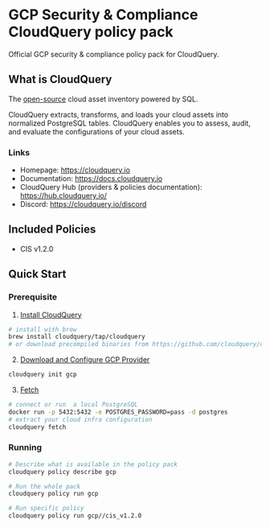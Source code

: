 # GCP Security & Compliance CloudQuery policy pack

Official GCP security & compliance policy pack for CloudQuery.

## What is CloudQuery

The [open-source](https://github.com/cloudquery/cloudquery) cloud asset inventory powered by SQL.

CloudQuery extracts, transforms, and loads your cloud assets into normalized PostgreSQL tables. CloudQuery enables you to assess, audit, and evaluate the configurations of your cloud assets.

### Links
* Homepage: https://cloudquery.io
* Documentation: https://docs.cloudquery.io
* CloudQuery Hub (providers & policies documentation): https://hub.cloudquery.io/
* Discord: https://cloudquery.io/discord

## Included Policies

- CIS v1.2.0

## Quick Start

### Prerequisite

1. [Install CloudQuery](https://docs.cloudquery.io/docs/getting-started)

```bash 
# install with brew
brew install cloudquery/tap/cloudquery
# or download precompiled binaries from https://github.com/cloudquery/cloudquery/releases
```

2. [Download and Configure GCP Provider](https://docs.cloudquery.io/docs/cli/fetch/overview)

```bash
cloudquery init gcp
```

3. [Fetch](https://hub.cloudquery.io/providers/cloudquery/gcp/latest)

```bash
# connect or run  a local PostgreSQL
docker run -p 5432:5432 -e POSTGRES_PASSWORD=pass -d postgres
# extract your cloud infra configuration
cloudquery fetch
```

### Running

```bash
# Describe what is available in the policy pack
cloudquery policy describe gcp

# Run the whole pack
cloudquery policy run gcp

# Run specific policy
cloudquery policy run gcp//cis_v1.2.0
```
